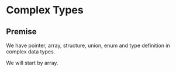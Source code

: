 # Complex Types

## Premise

We have pointer, array, structure, union, enum and type definition in complex data types.

We will start by array.
